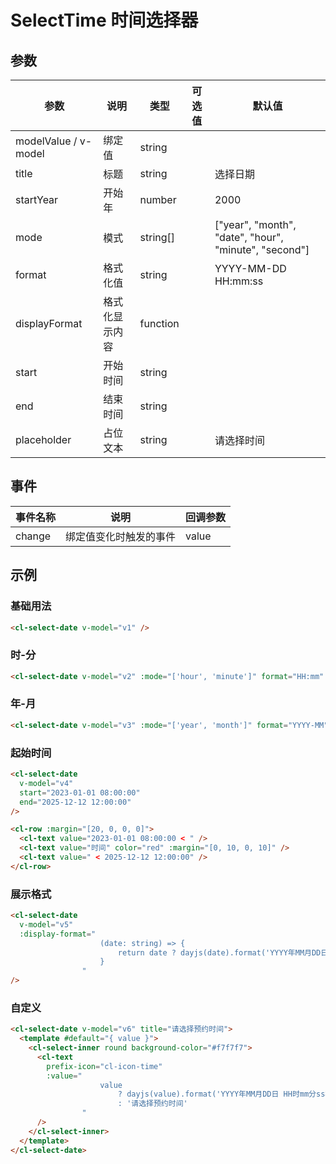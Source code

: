 # SelectTime 时间选择器

## 参数

| 参数                 | 说明           | 类型     | 可选值 | 默认值                                                |
| -------------------- | -------------- | -------- | ------ | ----------------------------------------------------- |
| modelValue / v-model | 绑定值         | string   |        |                                                       |
| title                | 标题           | string   |        | 选择日期                                              |
| startYear            | 开始年         | number   |        | 2000                                                  |
| mode                 | 模式           | string[] |        | ["year", "month", "date", "hour", "minute", "second"] |
| format               | 格式化值       | string   |        | YYYY-MM-DD HH:mm:ss                                   |
| displayFormat        | 格式化显示内容 | function |        |                                                       |
| start                | 开始时间       | string   |        |                                                       |
| end                  | 结束时间       | string   |        |                                                       |
| placeholder          | 占位文本       | string   |        | 请选择时间                                            |

## 事件

| 事件名称 | 说明                   | 回调参数 |
| -------- | ---------------------- | -------- |
| change   | 绑定值变化时触发的事件 | value    |

## 示例

### 基础用法

```html
<cl-select-date v-model="v1" />
```

### 时-分

```html
<cl-select-date v-model="v2" :mode="['hour', 'minute']" format="HH:mm" />
```

### 年-月

```html
<cl-select-date v-model="v3" :mode="['year', 'month']" format="YYYY-MM" />
```

### 起始时间

```html
<cl-select-date
  v-model="v4"
  start="2023-01-01 08:00:00"
  end="2025-12-12 12:00:00"
/>

<cl-row :margin="[20, 0, 0, 0]">
  <cl-text value="2023-01-01 08:00:00 < " />
  <cl-text value="时间" color="red" :margin="[0, 10, 0, 10]" />
  <cl-text value=" < 2025-12-12 12:00:00" />
</cl-row>
```

### 展示格式

```html
<cl-select-date
  v-model="v5"
  :display-format="
					(date: string) => {
						return date ? dayjs(date).format('YYYY年MM月DD日 HH时mm分ss秒') : '';
					}
				"
/>
```

### 自定义

```html
<cl-select-date v-model="v6" title="请选择预约时间">
  <template #default="{ value }">
    <cl-select-inner round background-color="#f7f7f7">
      <cl-text
        prefix-icon="cl-icon-time"
        :value="
					value
						? dayjs(value).format('YYYY年MM月DD日 HH时mm分ss秒')
						: '请选择预约时间'
				"
      />
    </cl-select-inner>
  </template>
</cl-select-date>
```
